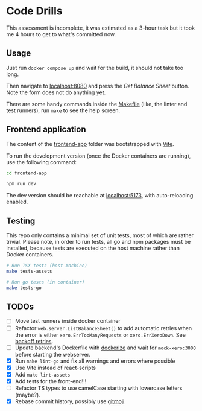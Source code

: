 # Code Drills

This assessment is incomplete, it was estimated as a 3-hour task but it took me 4 hours to get to what's committed now.

## Usage

Just run `docker compose up` and wait for the build, it should not take too long.

Then navigate to [localhost:8080](http://localhost:8080/) and press the *Get Balance Sheet* button. Note the form does not do anything yet.

There are some handy commands inside the [Makefile](./Makefile) (like, the linter and test runners), run `make` to see the help screen.

## Frontend application

The content of the [frontend-app](./frontend-app) folder was bootstrapped with [Vite](https://vitejs.dev/).

To run the development version (once the Docker containers are running), use the following command:

```sh
cd frontend-app

npm run dev
```

The dev version should be reachable at [localhost:5173](http://localhost:5173/), with auto-reloading enabled.

## Testing

This repo only contains a minimal set of unit tests, most of which are rather trivial.
Please note, in order to run tests, all go and npm packages must be installed, because tests are executed on the host machine rather than Docker containers.

```sh
# Run TSX tests (host machine)
make tests-assets

# Run go tests (in container)
make tests-go
```

## TODOs

- [ ] Move test runners inside docker container
- [ ] Refactor `web.server.ListBalanceSheet()` to add automatic retries when the error is either `xero.ErrTooManyRequests` or `xero.ErrXeroDown`. See [backoff retries](https://encore.dev/blog/retries).
- [ ] Update backend's Dockerfile with [dockerize](https://github.com/jwilder/dockerize) and wait for `mock-xero:3000` before starting the webserver.
- [x] Run `make lint-go` and fix all warnings and errors where possible
- [x] Use Vite instead of react-scripts
- [x] Add `make lint-assets`
- [x] Add tests for the front-end!!!
- [ ] Refactor TS types to use camelCase starting with lowercase letters (maybe?).
- [x] Rebase commit history, possibly use [gitmoji](https://gitmoji.dev/)
